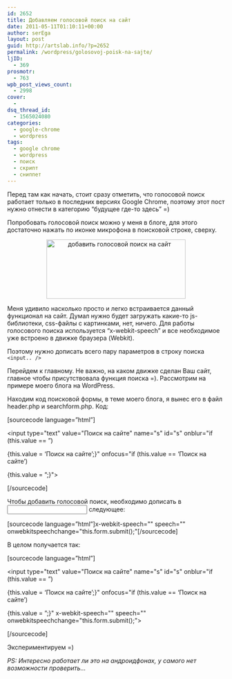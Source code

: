 ```yaml
---
id: 2652
title: Добавляем голосовой поиск на сайт
date: 2011-05-11T01:10:11+00:00
author: serEga
layout: post
guid: http://artslab.info/?p=2652
permalink: /wordpress/golosovoj-poisk-na-sajte/
ljID:
  - 369
prosmotr:
  - 763
wpb_post_views_count:
  - 2998
cover:
  -
dsq_thread_id:
  - 1565024080
categories:
  - google-chrome
  - wordpress
tags:
  - google chrome
  - wordpress
  - поиск
  - скрипт
  - сниппет
---
```

Перед там как начать, стоит сразу отметить, что голосовой поиск работает только в последних версиях Google Chrome, поэтому этот пост нужно отнести в категорию &#8220;будущее где-то здесь&#8221; =)

Попробовать голосовой поиск можно у меня в блоге, для этого достаточно нажать по иконке микрофона в поисковой строке, сверху.

<center>
  <img src="{{site.img_cdn}}/golosovoi_poisk_google_chrome.jpg" alt="добавить голосовой поиск на сайт" title="golosovoi_poisk_google_chrome" width="322" height="137" class="alignnone size-full wp-image-2654" />
</center>

Меня удивило насколько просто и легко встраивается данный функционал на сайт. Думал нужно будет загружать какие-то js-библиотеки, css-файлы с картинками, нет, ничего. Для работы голосового поиска используется &#8220;x-webkit-speech&#8221; и все необходимое уже встроено в движке браузера (Webkit).

Поэтому нужно дописать всего пару параметров в строку поиска `<input.. />`

Перейдем к главному. Не важно, на каком движке сделан Ваш сайт, главное чтобы присутствовала функция поиска =). Рассмотрим на примере моего блога на WordPress.

Находим код поисковой формы, в теме моего блога, я вынес его в файл header.php и searchform.php. Код:

[sourcecode language=&#8221;html&#8221;]

<form method="get" id="searchform" action="http://artslab.info/">

<input type="text" value="Поиск на сайте" name="s" id="s" onblur="if (this.value == &#8221;)

{this.value = &#8216;Поиск на сайте&#8217;;}" onfocus="if (this.value == &#8216;Поиск на сайте&#8217;)

{this.value = &#8221;;}">

<input type="hidden" id="searchsubmit">

</form>

[/sourcecode]

Чтобы добавить голосовой поиск, необходимо дописать в <input /> следующее:

[sourcecode language=&#8221;html&#8221;]x-webkit-speech="" speech="" onwebkitspeechchange="this.form.submit();"[/sourcecode]

В целом получается так:

[sourcecode language=&#8221;html&#8221;]<form method="get" id="searchform" action="http://artslab.info/">

<input type="text" value="Поиск на сайте" name="s" id="s" onblur="if (this.value == &#8221;)

{this.value = &#8216;Поиск на сайте&#8217;;}" onfocus="if (this.value == &#8216;Поиск на сайте&#8217;)

{this.value = &#8221;;}" x-webkit-speech="" speech="" onwebkitspeechchange="this.form.submit();">

<input type="hidden" id="searchsubmit">

</form>[/sourcecode]

Экспериментируем =)

_PS: Интересно работает ли это на андроидфонах, у самого нет возможности проверить&#8230;_
